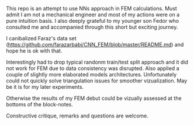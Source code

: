 This repo is an attempt to use NNs approach in FEM calculations.
Must admit I am not a mechanical engineer and most of my actions were on a pure intuition basis.
I also deeply grateful to my younger son Fedor who consulted me and accompanied through this short but exciting journey.

I canibalized Faraz's data set (https://github.com/farazarbabi/CNN_FEM/blob/master/README.md) and hope he is ok with that.

Interestingly had to drop typical randonm train/test split approach and it did not work for FEM due to data consistency was disrupted.
Also applied a couple of slightly more elaborated models architectures.
Unfortunately could not quickly solve triangulation issues for smoother vizualization. May be it is for my later experiments.

Otherwise the results of my FEM debut could be vizually assessed at the bottoms of the block-notes.

Constructive critique, remarks and questions are welcome.



